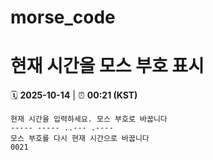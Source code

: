 # morse_code
# 현재 시간을 모스 부호 표시
<!-- MORSE_TIME_START -->
🗓️ **2025-10-14** | ⏰ **00:21 (KST)**

```
현재 시간을 입력하세요. 모스 부호로 바꿉니다
----- ----- ..--- .----
모스 부호를 다시 현재 시간으로 바꿉니다
0021
```
<!-- MORSE_TIME_END -->
